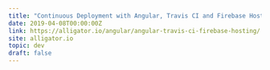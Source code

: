 ```yaml
---
title: "Continuous Deployment with Angular, Travis CI and Firebase Hosting"
date: 2019-04-08T00:00:00Z
link: https://alligator.io/angular/angular-travis-ci-firebase-hosting/
site: alligator.io
topic: dev
draft: false
---
```

